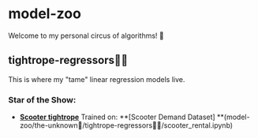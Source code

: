 # model-zoo
Welcome to my personal circus of algorithms! 🎪

## tightrope-regressors🤹‍♂️
This is where my "tame" linear regression models live.

###  Star of the Show:
- **[Scooter tightrope](model-zoo/the-unknown🌌/tightrope-regressors🤹‍♂️/scooter_rental.ipynb)**
Trained on: **[Scooter Demand Dataset] **(model-zoo/the-unknown🌌/tightrope-regressors🤹‍♂️/scooter_rental.ipynb)

